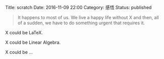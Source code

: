 Title: scratch
Date: 2016-11-09 22:00
Category: 感悟
Status: published

> It happens to most of us. We live a happy life without X and then, all of a sudden, we have to do something urgent that requires it.

X could be LaTeX.

X could be Linear Algebra.

X could be ...
